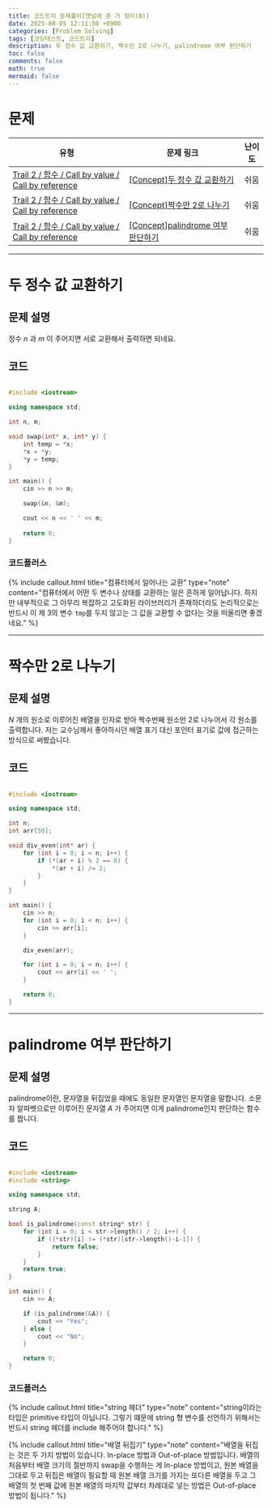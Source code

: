 ```yaml
---
title: 코드트리 문제풀이[옛날에 푼 거 정리(8)]
date: 2025-08-05 12:11:50 +0900
categories: [Problem Solving]
tags: [코딩테스트, 코드트리]
description: 두 정수 값 교환하기, 짝수만 2로 나누기, palindrome 여부 판단하기
toc: false
comments: false
math: true
mermaid: false
---
```


# 문제

| 유형 | 문제 링크 | 난이도 |
| --- | --- | --- |
| [Trail 2 / 함수 / Call by value / Call by reference](https://www.codetree.ai/trail-info/novice-mid/) | [[Concept]두 정수 값 교환하기](https://www.codetree.ai/trails/complete/curated-cards/intro-to-exchange-two-integer-values/) | 쉬움 |
| [Trail 2 / 함수 / Call by value / Call by reference](https://www.codetree.ai/trail-info/novice-mid/) | [[Concept]짝수만 2로 나누기](https://www.codetree.ai/trails/complete/curated-cards/intro-divide-even-numbers-by-2/) | 쉬움 |
| [Trail 2 / 함수 / Call by value / Call by reference](https://www.codetree.ai/trail-info/novice-mid/) | [[Concept]palindrome 여부 판단하기](https://www.codetree.ai/trails/complete/curated-cards/intro-determine-whether-palindrome-is-present/) | 쉬움 |

---------------------------------------

# 두 정수 값 교환하기

## 문제 설명

정수 $n$ 과 $m$ 이 주어지면 서로 교환해서 출력하면 되네요.

## 코드

```cpp

#include <iostream>

using namespace std;

int n, m;

void swap(int* x, int* y) {
    int temp = *x;
    *x = *y;
    *y = temp;
}

int main() {
    cin >> n >> m;

    swap(&n, &m);

    cout << n << ' ' << m;
    
    return 0;
}

```

### 코드플러스

{% include callout.html title="컴퓨터에서 일어나는 교환" type="note" content="컴퓨터에서 어떤 두 변수나 상태를 교환하는 일은 흔하게 일어납니다. 하지만 내부적으로 그 아무리 복잡하고 고도화된 라이브러리가 존재하더라도 논리적으로는 반드시 이 제 3의 변수 `tmp`를 두지 않고는 그 값을 교환할 수 없다는 것을 떠올리면 좋겠네요." %}

---------------------------------------

# 짝수만 2로 나누기

## 문제 설명

$N$ 개의 원소로 이루어진 배열을 인자로 받아 짝수번째 원소만 2로 나누어서 각 원소를 출력합니다. 저는 교수님께서 좋아하시던 배열 표기 대신 포인터 표기로 값에 접근하는 방식으로 써봤습니다.

## 코드

```cpp

#include <iostream>

using namespace std;

int n;
int arr[50];

void div_even(int* ar) {
    for (int i = 0; i < n; i++) {
        if (*(ar + i) % 2 == 0) {
            *(ar + i) /= 2;
        }
    }
}

int main() {
    cin >> n;
    for (int i = 0; i < n; i++) {
        cin >> arr[i];
    }

    div_even(arr);

    for (int i = 0; i < n; i++) {
        cout << arr[i] << ' ';
    }

    return 0;
}

```

---------------------------------------

# palindrome 여부 판단하기

## 문제 설명

palindrome이란, 문자열을 뒤집었을 때에도 동일한 문자열인 문자열을 말합니다. 소문자 알파벳으로만 이루어진 문자열 $A$ 가 주어지면 이게 palindrome인지 판단하는 함수를 짭니다.

## 코드

```cpp

#include <iostream>
#include <string>

using namespace std;

string A;

bool is_palindrome(const string* str) {
    for (int i = 0; i < str->length() / 2; i++) {
        if ((*str)[i] != (*str)[str->length()-i-1]) {
            return false;
        }
    }
    return true;
}

int main() {
    cin >> A;

    if (is_palindrome(&A)) {
        cout << "Yes";
    } else {
        cout << "No";
    }

    return 0;
}

```

### 코드플러스

{% include callout.html title="string 헤더" type="note" content="string이라는 타입은 primitive 타입이 아닙니다. 그렇기 떄문에 string 형 변수를 선언하기 위해서는 반드시 string 헤더를 include 해주어야 합니다." %}

{% include callout.html title="배열 뒤집기" type="note" content="배열을 뒤집는 것은 두 가지 방법이 있습니다. In-place 방법과 Out-of-place 방법입니다. 배열의 처음부터 배열 크기의 절반까지 swap을 수행하는 게 In-place 방법이고, 원본 배열을 그대로 두고 뒤집은 배열이 필요할 때 원본 배열 크기를 가지는 또다른 배열을 두고 그 배열의 첫 번째 값에 원본 배열의 마지막 값부터 차례대로 넣는 방법은 Out-of-place 방법이 됩니다." %}